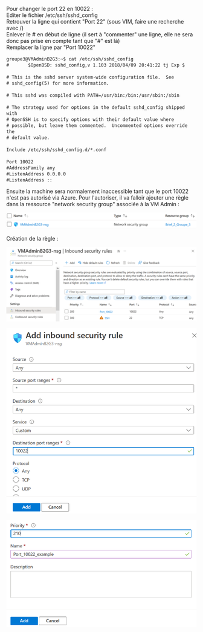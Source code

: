 Pour changer le port 22 en 10022 :  
Editer le fichier /etc/ssh/sshd_config  
Retrouver la ligne qui contient "Port 22" (sous VIM, faire une recherche avec /)  
Enlever le # en début de ligne (il sert à "commenter" une ligne, elle ne sera donc pas prise en compte tant que "#" est là)  
Remplacer la ligne par "Port 10022"  

```console
groupe3@VMAdminB2G3:~$ cat /etc/ssh/sshd_config
#       $OpenBSD: sshd_config,v 1.103 2018/04/09 20:41:22 tj Exp $

# This is the sshd server system-wide configuration file.  See
# sshd_config(5) for more information.

# This sshd was compiled with PATH=/usr/bin:/bin:/usr/sbin:/sbin

# The strategy used for options in the default sshd_config shipped with
# OpenSSH is to specify options with their default value where
# possible, but leave them commented.  Uncommented options override the
# default value.

Include /etc/ssh/sshd_config.d/*.conf

Port 10022
#AddressFamily any
#ListenAddress 0.0.0.0
#ListenAddress ::
```  
Ensuite la machine sera normalement inaccessible tant que le port 10022 n'est pas autorisé via Azure.  Pour l'autoriser, il va falloir ajouter une règle dans la ressource "network security group" associée à la VM Admin :  

![resNSG](https://github.com/simplon-lanloBaptiste/Brief2_groupe3/blob/main/IMG/PORTCHANGE/sreen0_port22Change1.png)  

Création de la règle :  

![creaRule1](https://github.com/simplon-lanloBaptiste/Brief2_groupe3/blob/main/IMG/PORTCHANGE/sreen1_port22ChangeCreateRule1.png)  

![creaRule2](https://github.com/simplon-lanloBaptiste/Brief2_groupe3/blob/main/IMG/PORTCHANGE/sreen2_port22ChangeCreateRule2.png)  

![creaRule3](https://github.com/simplon-lanloBaptiste/Brief2_groupe3/blob/main/IMG/PORTCHANGE/sreen2_port22ChangeCreateRule3.png)  
